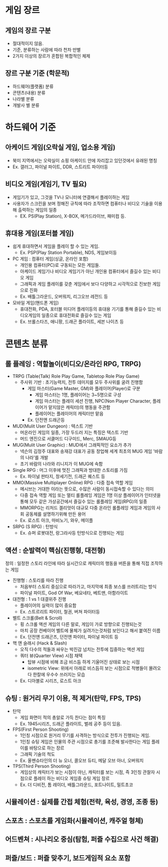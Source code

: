 # **게임 장르**
## **게임의 장르 구분**
- 절대적이지 않음.
- 기준, 분류하는 사람에 따라 천차 만별
- 2가지 이상의 장르가 혼합된 복합적인 체제

## **장르 구분 기준 (학문적)**
- 하드웨어(플랫폼) 분류
- 콘텐츠(내용) 분류
- 나라별 분류
- 개발사 별 분류 

# **하드웨어 기준**
## **아케이드 게임(오락실 게임, 업소용 게임)**
- 북미 지역에서는 오락실이 쇼핑 아케이드 안에 자리잡고 있던것에서 유래된 명칭
- Ex. 갤러그, 파이널 파이트, DDR, 스트리트 파이터등
## **비디오 게임(게임기, TV 필요)**
- 게임기가 있고, 그것을 TV나 모니터에 연결해서 플레이하는 게임
- 사용자가 스크린을 보며 정해진 규칙에 따라 조작하면 컴퓨터나 비디오 기술을 이용해 출력하는 게임의 일종
  - EX. PS(Play Station), X-BOX, 메가드라이브, 패미컴 등.
## **휴대용 게임(포터블 게임)**
- 쉽게 휴대하면서 게임을 플레이 할 수 있는 게임.
  - Ex. PSP(Play Station Portable), NDS, 게임보이등
- PC 게임 : 컴퓨터 게임(싱글, 온라인 포함)
  - 개인용 컴퓨터(PC)로 구동되는 모든 게임들.
  - 아케이드 게임기나 비디오 게임기가 아닌 개인용 컴퓨터에서 즐길수 있는 비디오 게임
  - 그래픽과 게임 플레이를 갖춘 게임에서 보다 다양하고 시각적으로 진보한 게임으로 진화
  - Ex. 배틀그라운드, 오버워치, 리그오브 레전드 등
- 모바일 게임(핸드폰 게임)
  - 휴대전화, PDA, 포터블 미디어 플레이등의 휴대용 기기를 통해 즐길수 있는 비디오게임의 일종으로 휴대전화로 즐길수 있는 게임
  - Ex. 브롤스타즈, 애니팡, 드래곤 플라이트, 세븐 나이츠 등
 
# **콘텐츠 분류**
## **롤 플레잉 : 역할놀이(비디오/온라인 RPG, TRPG)**
- TRPG (Table(Talk) Role Play Game, Tabletop Role Play Game)
  - 주사위 기반 : 초기능력치, 전투 데미지를 모두 주사위를 굴려 진행함
    - 게임 마스터(Game Master, GM)와 플레이어(Player)로 구분
      - 게임 마스터는 1명, 플레이어는 3~5명으로 구성
      - 게임 마스터는 플레이 세션 진행, NPC(Non Player Character, 플레이어가 맡지않은 캐릭터)의 행동을 주관함
      - 플레이어는 플레이어의 캐릭터만 맡음
    - Ex. 던전앤 드래곤등
- MUD(Mulit User Dungeon) : 텍스트 기반
  -  머온라인 게임의 일종, 가장 두드러 지는 특징은 텍스트 기반
  -  머드 엔진으로 서클머드 디구미드, Merc, SMAUG등
 - MUG(Mulit User Graphic) : MUD에서 그래픽적인 요소가 추가
    - 넥슨의 김정주 대표와 송재강 대표가 공동 창업해 세계 최초의 MUG 게임 '바람의 나라'를 개발
    - 초기 바람의 나라와 리니지가 이 MUG에 속함 
- Single RPG : 머그 이후에 멋진 그래픽과 방대한 스토리를 가짐
    - Ex. 파이널 판타지,  창세기전, 드래곤 퀘스트 등
- MMO(Massive Multiplayer Online) RPG :  다중 접속 역할 게임 
    - 메시브는 거대한 이라는 뜻으로, 수많은 사람이 동시접속할 수 있다는 의미
    - 다중 접속 역할 게임 또는 멀티 롤플레잉 게임은 1명 이상 플레이어가 인터넷을통해 모두 같은 가상공간에서 즐길수 있는 롤플레잉 게임(RPG)의 일종
    - MMORPG는 리처드 겔리엇이 대규모 다중 온라인 롤플레잉 게임과 게임의 사회 공동체를 설명하기위해 만든 용어
    - Ex.  로스트 아크, 마비노기, 와우, 메이플
- SRPG (S RPG) : 턴방식
  - Ex. 슈퍼 로봇대전, 랑그라사등 턴방식으로 진행되는 게임 
## **액션 : 순발력이 핵심(진행형, 대전형)**
정의 : 일정한 스토리 라인에 따라 실시간으로 캐릭터의 행동을 버튼을 통해 직접 조작하는 게임
- 진행형 : 스토리를 따라 진행
  - 처음부터 스토리 중심으로 따라가고, 마지막에 최종 보스를 쓰러트리는 방식
  - 파이널 파이트, God Of War, 베요네타, 베트맨, 아함라이트
- 대전형 : 1 vs 1 대결위주 진행
  - 플레이어의 실력이 많이 중요함 
  - Ex. 스트르리트 파이터, 철권, 버쳐 파이터등
- 벨트 스크롤(Belt & Scroll)
  - 횡 스크롤 액션 게임의 다른 말로, 게임이 가로 방향으로 진행되는것
  - 마치 공장 컨베이어 벨트에 물체가 실려가는것처럼 보인다고 해서 붙여진 이름
  - Ex. 던전앤 드래곤즈, 던전앤 파이터, 파이널 파이트 등
- 핵 앤 슬래시 (Hack & Slash)
  - 오직 다수의 적들과 싸우는 박진감 넘치는 전투에 집중하는 액션 게임
  - 쿼터 뷰(Quarter View) 시점 채택
    - 탑뷰 시점에 비해 조금 비스듬 하게 기울어진 상태로 보는 시점
    - isometric View: 위에서 아래로 비스듬히 보는 시점으로 적병들이 몰려오다 한칼에 우수수 쓰러지는 모습
  - Ex. 디아블로 시리즈, 로스트 아크
## **슈팅 : 원거리 무기 이용, 적 제거(탄막, FPS, TPS)**
- 탄막
  - 게임 화면이 적의 총알로 가득 찬다는 점이 특징
  - Ex. 1945시리즈, 드래곤 플라이트, 벌레 공주 등이 있음.
- FPS(First Person Shooting)
  - 1인칭 시점으로 원거리 무기를 사격하는 방식으로 전투가 진행되는 게임.
  - 1인칭 슈팅 게임은 인물의 주관 시점으로 총기를 조준해 발사한다는 게임 플레이를 바탕으로 하는 장르
  - 그래픽 기술의 척도
  - Ex. 올펜슈타인의 더 뉴 오너, 콜오브 듀티, 메달 오브 아너, 오버워치
- TPS(Third Person Shooting)
  - 게임상의 캐릭터가 보는 시점이 아닌, 캐릭터를 보는 시점, 즉 3인칭 관찰자 시점으로 플레이 하는 비디오 게임중 슈팅 게임 장르
  - Ex. 더 디비전, 톰 레이더, 배틀그라운드, 포트나이트, 밀트초코
## **시뮬레이션 : 실제를 간접 체험(전략, 육성, 경영, 조종 등)**

## **스포츠 : 스포츠를 게임화(시뮬레이션, 캐주얼 형체)**

## **어드벤쳐 : 시나리오 중심(탐험, 퍼즐 수집으로 사건 해결)**

## **퍼즐/보드 : 퍼즐 맞추기, 보드게임적 요소 포함**

